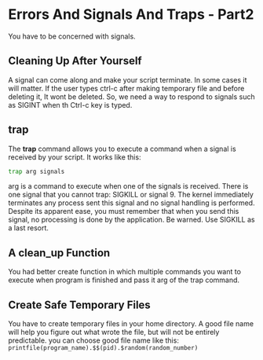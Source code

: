 # Errors And Signals And Traps - Part2
You have to be concerned with signals.

## Cleaning Up After Yourself
A signal can come along and make your script terminate. In some cases it will matter. If the user types ctrl-c after making temporary file and before deleting it, It wont be deleted. So, we need a way to respond to signals such as SIGINT when th Ctrl-c key is typed.

## trap
The **trap** command allows you to execute a command when a signal is received by your script. It works like this:
```bash
trap arg signals
```
arg is a command to execute when one of the signals is received.
There is one signal that you cannot trap: SIGKILL or signal 9. The kernel immediately terminates any process sent this signal and no signal handling is performed. Despite its apparent ease, you must remember that when you send this signal, no processing is done by the application.
Be warned. Use SIGKILL as a last resort.

## A clean_up Function
You had better create function in which multiple commands you want to execute when program is finished and pass it arg of the trap command.

## Create Safe Temporary Files
You have to create temporary files in your home directory. A good file name will help you figure out what wrote the file, but will not be entirely predictable.
you can choose good file name like this:
`printfile(program_name).$$(pid).$random(random_number)`

<!--stackedit_data:
eyJoaXN0b3J5IjpbLTE3NTIzNjY0MTIsLTY5NjA3MzIzOV19
-->
